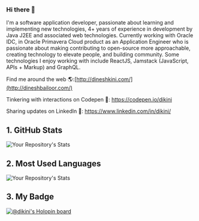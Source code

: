 ### Hi there 👋

I'm a software application developer, passionate about learning and implementing new technologies, 4+ years of experience in development by Java J2EE and associated web technologies. Currently working with Oracle IDC, in Oracle Primavera Cloud product as an Application Engineer who is passionate about making contributing to open-source more approachable, creating technology to elevate people, and building community. Some technologies I enjoy working with include ReactJS, Jamstack (JavaScript, APIs + Markup) and GraphQL. 

Find me around the web 🌎:[http://dineshkini.com/](http://dineshbailoor.com/)

Tinkering with interactions on Codepen 🏓: https://codepen.io/dikini

Sharing updates on LinkedIn 💼: https://www.linkedin.com/in/dikini/

## 1. GitHub Stats
![Your Repository's Stats](https://github-readme-stats.vercel.app/api?username=dinesh-07&show_icons=true)

## 2. Most Used Languages
![Your Repository's Stats](https://github-readme-stats.vercel.app/api/top-langs/?username=dinesh-07&theme=blue)

## 3. My Badge
[![@dikini's Holopin board](https://holopin.me/dikini)](https://holopin.io/@dikini)

